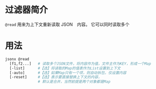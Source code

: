 过滤器简介
======= 

`@read` 用来为上下文重新读取 JSON　内容。 它可以同时读取多个
    

用法
=======

```bash
jsonx @read
  [f1,f2...]   # 读取多个JSON文件，将内容作为值，文件主作为KEY，形成一个Map
  [-list]      #【选】将读取的Map的值表作为List设置到上下文
  [-auto]      #【选】如果Map只有一个项，则自动拆包，仅设置内容
  [-reset]     #【选】表示要直接替换上下文的内容，
               # 默认是合并，当然前提是两个对象都是Map
```

